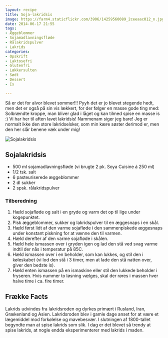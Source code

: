 ```yaml
---
layout: recipe
title: Soja-lakridsis
image: https://farm4.staticflickr.com/3906/14259560089_2ceeaac012_n.jpg
date: 2014-06-17 21:55
tags:
- Æggeblommer
- Sojamadlavningsfløde
- Rålakridspulver
- Lakrids
categories:
- Opskrift
- Laktosefri
- Glutenfri
- Lækkersulten
- Sødt
- Dessert
- Is

---
```


Så er det for alvor blevet sommer!!! Pyyh det er jo blevet stegende hedt, men det er også på sin vis lækkert, for der følger en masse gode ting med: Solbrændte kroppe, man bliver glad i låget og kan tilmed spise en masse is :) Vi har her til aften lavet lakridsis! Nammenam siger jeg bare! Jeg er normalt ikke den store lakridselsker, som min kære søster derimod er, men den her slår benene væk under mig!  


![Sojalakridsis](https://farm4.staticflickr.com/3906/14259560089_c77afa3c57_o.png)


## Sojalakridsis
- 500 ml sojamadlavningsfløde (vi brugte 2 pk. Soya Cuisine á 250 ml)
- 1/2 tsk. salt
- 6 pasteuriserede æggeblommer
- 2 dl sukker
- 2 spsk. rålakridspulver

### Tilberedning
1. Hæld sojafløde og salt i en gryde og varm det op til lige under kogepunktet.
2. Pisk æggeblommer, sukker og lakridspulver til en æggesnaps i en skål.
3. Hæld først lidt af den varme sojafløde i den sammenpiskede æggesnaps under konstant piskning for at vænne den til varmen. 
4. Hæld derefter af den varme sojafløde i skålen.
5. Hæld hele ismassen over i gryden igen og lad den stå ved svag varme indtil der nås i temperatur på 85C.
6. Hæld ismassen over i en beholder, som kan lukkes, og stil den i køleskabet (vi lod den stå i 3 timer, men at lade den stå natten over, giver den bedste is).
7. Hæld enten ismassen på en ismaskine eller stil den lukkede beholder i fryseren. Hvis nummer to løsning vælges, skal der røres i massen hver halve time i ca. fire timer.
 












## Frække Facts
Lakrids udvindes fra lakridsroden og dyrkes primært i Rusland, Iran, Grækenland og Asien. Lakridsroden blev i gamle dage anset for at være et lægemiddel mod forkølelse og mavebesvær. I slutningen af 1800-tallet begyndte man at spise lakrids som slik. I dag er det blevet så trendy at spise lakrids, at nogle endda eksperimenterer med lakrids i maden. 